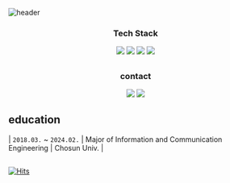 <!--header-->
![header](https://capsule-render.vercel.app/api?type=rect&height=300&text=KIMDEVSPACE&section=header&textBg=false&fontColor=FFFFFF)

<h3 align="center"> Tech Stack </h3>
<p align="center">
  <img src="https://img.shields.io/badge/Python-0080FF?stlye=plastic&logo=python&logoColor=white"/>
  <img src ="https://img.shields.io/badge/pytorch-EE4C2C.svg?&style=flat-plastic&logo=pytorch&logoColor=white"/>
  <img src ="https://img.shields.io/badge/opencv-5C3EE8.svg?&style=flat-plastic&logo=opencv&logoColor=white"/>
  <img src="https://img.shields.io/badge/YOLOv5-181717?style=flat-plastic&logo=github&logoColor=white">
</p>

##

<h3 align="center"> contact </h3>
<p align="center">
  <a href="mailto:ejk5148@gmail.com"><img src="https://img.shields.io/badge/Gmail-d14836?style=flat-square&logo=Gmail&logoColor=white&link=ejk5148@gmail.com"/></a>
  <a href="https://www.notion.so/HOME-f59a57630cfc4e94bfa0e16b2c9768fb"><img src="https://img.shields.io/badge/Notion-FFFFFF?style=flat-square&logo=notion&logoColor=black"/></a>
</p>

## education
| `2018.03.` ~ `2024.02.` 	| Major of Information and Communication Engineering | Chosun Univ. |


##
[![Hits](https://hits.seeyoufarm.com/api/count/incr/badge.svg?url=https%3A%2F%2Fgithub.com%2Fkimdevspace&count_bg=%23777AC2&title_bg=%23446879&icon=github.svg&icon_color=%23E7E7E7&title=hits&edge_flat=false)](https://hits.seeyoufarm.com)
